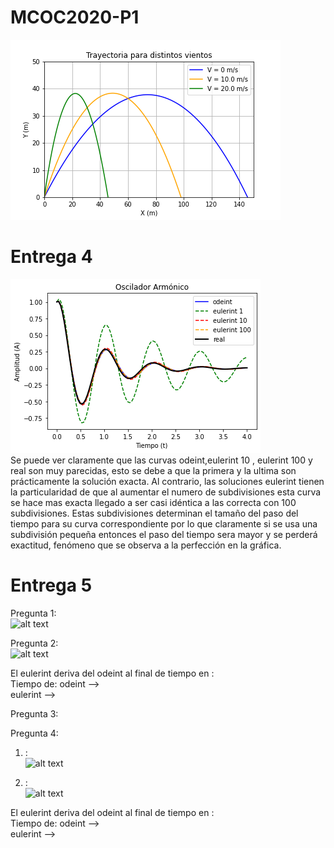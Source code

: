 # MCOC2020-P1

![alt text](https://github.com/Javcia98/MCOC2020-P1/blob/master/Entrega%201/Grafico1.png)

# Entrega 4
![alt text](https://github.com/Javcia98/MCOC2020-P1/blob/master/Grafico%20metodos.png) <br>
Se puede ver claramente que las curvas odeint,eulerint 10 , eulerint 100 y real son muy parecidas, esto se debe a que la primera y la ultima son prácticamente la solución exacta. Al contrario, las soluciones eulerint tienen la particularidad de que al aumentar el numero de subdivisiones esta curva se hace mas exacta llegado a ser casi idéntica a las correcta con 100 subdivisiones. Estas subdivisiones determinan el tamaño del paso del tiempo para su curva correspondiente por lo que claramente si se usa una subdivisión pequeña entonces el paso del tiempo sera mayor y se perderá exactitud, fenómeno que se observa a la perfección en la gráfica.

# Entrega 5
Pregunta 1:<br>
![alt text]()<br>
 

Pregunta 2: <br>
![alt text]() <br>

El eulerint deriva del odeint al final de tiempo en :   <br>
Tiempo de: odeint -->   <br>
           eulerint -->  <br>

Pregunta 3: <br>

Pregunta 4: <br>
1. :<br>
![alt text]()<br>
 

2. : <br>
![alt text]() <br>

El eulerint deriva del odeint al final de tiempo en :   <br>
Tiempo de: odeint -->   <br>
           eulerint -->  <br>
